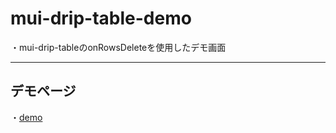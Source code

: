# mui-drip-table-demo
・mui-drip-tableのonRowsDeleteを使用したデモ画面
*****
## デモページ
・[demo](https://kento75.github.io/mui-drip-table-demo3)
